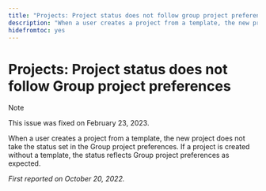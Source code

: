 ```yaml
---
title: "Projects: Project status does not follow group project preferences"
description: "When a user creates a project from a template, the new project does not take the status set in the Group project preferences. If a project is created without a template, the status reflects Group project preferences as expected."
hidefromtoc: yes
---
```


# Projects: Project status does not follow Group project preferences

>[!NOTE]
>
>This issue was fixed on February 23, 2023.

When a user creates a project from a template, the new project does not take the status set in the Group project preferences. If a project is created without a template, the status reflects Group project preferences as expected.

_First reported on October 20, 2022._

